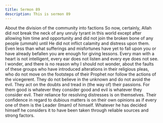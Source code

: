 ```yaml
---
title: Sermon 89
description: This is sermon 89
---
```


About the division of the community into factions
So now, certainly, Allah did not break the neck of any unruly tyrant in this world except after
allowing him time and opportunity and did not join the broken bone of any people (ummah)
until He did not inflict calamity and distress upon them.
Even less than what sufferings and misfortunes have yet to fall upon you or have already
befallen you are enough for giving lessons. Every man with a heart is not intelligent, every
ear does not listen and every eye does not see.
I wonder, and there is no reason why I should not wonder, about the faults of these groups
who have introduced alterations in their religious pleas, who do not move on the footsteps of
their Prophet nor follow the actions of the vicegerent. They do not believe in the unknown
and do not avoid the evil. They act on the doubts and tread in (the way of) their passions.
For them good is whatever they consider good and evil is whatever they consider evil. Their
reliance for resolving distresses is on themselves.
Their confidence in regard to dubious matters is on their own opinions as if every one of them
is the Leader (Imam) of himself. Whatever he has decided himself he considers it to have
been taken through reliable sources and strong factors.